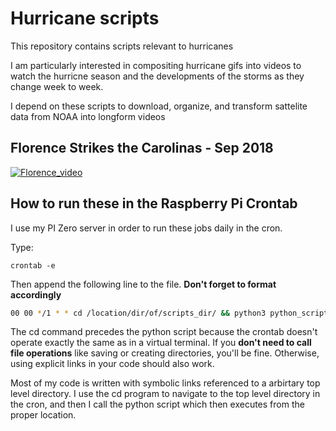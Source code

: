 # Hurricane scripts

This repository contains scripts relevant to hurricanes

I am particularly interested in compositing hurricane gifs into videos to watch the hurricne season and the developments of the storms as they change week to week. 

I depend on these scripts to download, organize, and transform sattelite data from NOAA into longform videos

## Florence Strikes the Carolinas - Sep 2018
[![Florence_video](https://img.youtube.com/vi/QtRf1vUTr38/0.jpg)](http://www.youtube.com/watch?v=QtRf1vUTr38)

## How to run these in the Raspberry Pi Crontab

I use my PI Zero server in order to run these jobs daily in the cron.

Type:

```crontab -e ```

Then append the following line to the file. **Don't forget to format accordingly**

```bash
00 00 */1 * * cd /location/dir/of/scripts_dir/ && python3 python_script.py
```
The cd command precedes the python script because the crontab doesn't operate exactly the same as in a virtual terminal. If you **don't need to call file operations** like saving or creating directories, you'll be fine. Otherwise, using explicit links in your code should also work. 

Most of my code is written with symbolic links referenced to a arbirtary top level directory. I use the cd program to navigate to the top level directory in the cron, and then I call the python script which then executes from the proper location.


